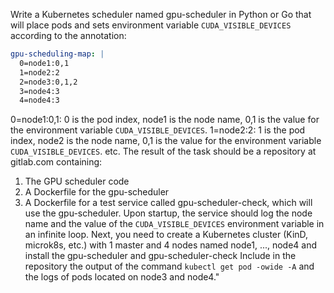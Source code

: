 Write a Kubernetes scheduler named gpu-scheduler in Python or Go that will place pods and sets environment variable `CUDA_VISIBLE_DEVICES` according to the annotation:

```yaml
gpu-scheduling-map: |
  0=node1:0,1
  1=node2:2
  2=node3:0,1,2
  3=node4:3
  4=node4:3
```

0=node1:0,1:
0 is the pod index, node1 is the node name, 0,1 is the value for the environment variable `CUDA_VISIBLE_DEVICES`.
1=node2:2:
1 is the pod index, node2 is the node name, 0,1 is the value for the environment variable `CUDA_VISIBLE_DEVICES`.
etc.
The result of the task should be a repository at gitlab.com containing:

1. The GPU scheduler code
2. A Dockerfile for the gpu-scheduler
3. A Dockerfile for a test service called gpu-scheduler-check, which will use the gpu-scheduler. Upon startup, the service should log the node name and the value of the `CUDA_VISIBLE_DEVICES` environment variable in an infinite loop.
Next, you need to create a Kubernetes cluster (KinD, microk8s, etc.) with 1 master and 4 nodes named node1, ..., node4 and install the gpu-scheduler and gpu-scheduler-check
Include in the repository the output of the command `kubectl get pod -owide -A` and the logs of pods located on node3 and node4."
